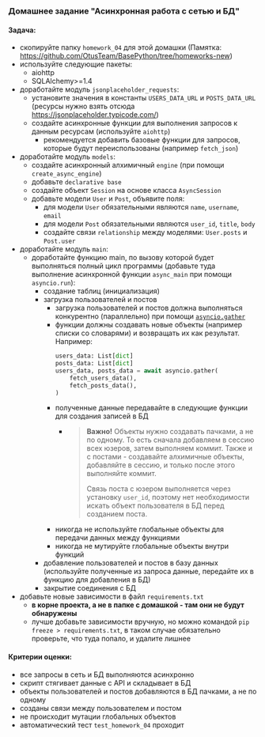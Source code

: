 ### Домашнее задание "Асинхронная работа с сетью и БД"
#### Задача:
- скопируйте папку `homework_04` для этой домашки (Памятка: https://github.com/OtusTeam/BasePython/tree/homeworks-new)
- используйте следующие пакеты: 
    - aiohttp
    - SQLAlchemy>=1.4
- доработайте модуль `jsonplaceholder_requests`:
    - установите значения в константы `USERS_DATA_URL` и `POSTS_DATA_URL` (ресурсы нужно взять отсюда https://jsonplaceholder.typicode.com/)
    - создайте асинхронные функции для выполнения запросов к данным ресурсам (используйте `aiohttp`)
        - рекомендуется добавить базовые функции для запросов, которые будут переиспользованы (например `fetch_json`)
- доработайте модуль `models`:
    - создайте асинхронный алхимичный `engine` (при помощи `create_async_engine`)
    - добавьте `declarative base`
    - создайте объект `Session` на основе класса `AsyncSession`
    - добавьте модели `User` и `Post`, объявите поля:
        - для модели `User` обязательными являются `name`, `username`, `email`
        - для модели `Post` обязательными являются `user_id`, `title`, `body`
        - создайте связи `relationship` между моделями: `User.posts` и `Post.user`
- доработайте модуль `main`:
    - доработайте функцию main, по вызову которой будет выполняться полный цикл программы 
      (добавьте туда выполнение асинхронной функции `async_main` при помощи `asyncio.run`):
        - создание таблиц (инициализация)
        - загрузка пользователей и постов
            - загрузка пользователей и постов должна выполняться конкурентно (параллельно) 
              при помощи [`asyncio.gather`](https://docs.python.org/3/library/asyncio-task.html#running-tasks-concurrently)
            - функции должны создавать новые объекты (например списки со словарями) и возвращать их как результат. 
              Например:
              ```python
              users_data: List[dict]
              posts_data: List[dict]
              users_data, posts_data = await asyncio.gather(
                  fetch_users_data(),
                  fetch_posts_data(),
              )
              ```
            - полученные данные передавайте в следующие функции для создания записей в БД
                - > **Важно!** Объекты нужно создавать пачками, а не по одному. 
                  То есть сначала добавляем в сессию всех юзеров, затем выполняем коммит. 
                  Также и с постами - создавайте алхимичные объекты, добавляйте в сессию,
                  и только после этого выполняйте коммит.
                  > 
                  > Связь поста с юзером выполняется через установку `user_id`, 
                  поэтому нет необходимости искать объект пользователя в БД перед созданием поста.
            - никогда не используйте глобальные объекты для передачи данных между функциями 
            - никогда не мутируйте глобальные объекты внутри функций  
        - добавление пользователей и постов в базу данных 
          (используйте полученные из запроса данные, передайте их в функцию для добавления в БД)
        - закрытие соединения с БД
- добавьте новые зависимости в файл `requirements.txt` 
  -  **в корне проекта, а не в папке с домашкой - там они не будут обнаружены** 
  - лучше добавьте зависимости вручную, но можно командой `pip freeze > requirements.txt`, 
    в таком случае обязательно проверьте, что туда попало, и удалите лишнее
#### Критерии оценки:
- все запросы в сеть и БД выполняются асинхронно
- скрипт стягивает данные с API и складывает в БД
- объекты пользователей и постов добавляются в БД пачками, а не по одному
- созданы связи между пользователем и постом
- не происходит мутации глобальных объектов
- автоматический тест `test_homework_04` проходит
